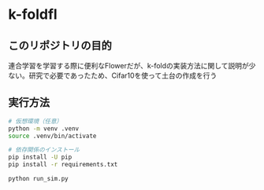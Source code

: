 # k-foldfl
## このリポジトリの目的

連合学習を学習する際に便利なFlowerだが、k-foldの実装方法に関して説明が少ない。研究で必要であったため、Cifar10を使って土台の作成を行う

## 実行方法
```bash
# 仮想環境（任意）
python -m venv .venv
source .venv/bin/activate

# 依存関係のインストール
pip install -U pip
pip install -r requirements.txt

python run_sim.py
